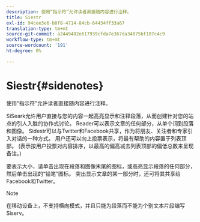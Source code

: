 ```yaml
---
description: 使用“指示符”允许读者直接随内容进行注释。
title: Siestr
exl-id: 94cee3e6-b8f8-4714-84cb-64434ff33a67
translation-type: tm+mt
source-git-commit: a2449482e617939cfda7e367da34875bf187c4c9
workflow-type: tm+mt
source-wordcount: '191'
ht-degree: 0%

---
```


# Siestr{#sidenotes}

使用“指示符”允许读者直接随内容进行注释。

SiSeark允许用户直接与您的内容一起高亮显示和注释段落，从而创建针对您的站点的引人入胜的协作式讨论。 Reader可以表示文章的任何部分，从单个词到段落和图像。 Sidestr可以与Twitter和Facebook共享，作为将朋友、关注者和专家引入对话的一种方式。 用户还可以向上投票表示，将最有帮助的内容置于列表顶部。 (表示按用户投票对内容排序，以最高的偏高减去列表顶部的偏低总数来呈现备注。)

要表示大小，请单击出现在段落和图像末尾的图标，或高亮显示段落的任何部分，然后单击出现的“铅笔”图标。 突出显示文章的某一部分时，还可将其共享给Facebook和Twitter。

>[!NOTE]
>
>在移动设备上，不支持横向模式，并且只能为段落而不能为个别文本片段编写Siserv。
